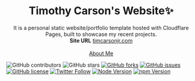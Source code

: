 <!-- PROJECT LOGO -->
<br />
<p align="center">
  <h1 align="center">Timothy Carson's Website✨</h1>

  <p align="center">
    It is a personal static website/portfolio template hosted with Cloudflare Pages, built to showcase my recent projects. 
    <br/>
    <strong>Site URL</strong> 
    <a href="https://timcarsonjr.com/">timcarsonjr.com</a>
    <br />
    <br />
    <a href="https://timcarsonjr.com/#aboutme">About Me</a>
  </p>
</p>

![GitHub contributors](https://img.shields.io/github/contributors/sfoura/home?color=ffcc66&style=for-the-badge)
![GitHub stars](https://img.shields.io/github/stars/sfoura/home?color=ffcc66&style=for-the-badge)
[![GitHub forks](https://img.shields.io/github/forks/sfoura/home?style=for-the-badge)](https://github.com/sfoura/star_book/network)
[![GitHub issues](https://img.shields.io/github/issues/sfoura/home?color=ffcc66&style=for-the-badge)](https://github.com/sfoura/star_book/issues)
[![GitHub license](https://img.shields.io/github/license/sfoura/home?style=for-the-badge)](https://github.com/sfoura/home/blob/master/LICENSE)
[![Twitter Follow](https://img.shields.io/twitter/follow/sfoura?color=ffcc66&logo=twitter&logoColor=ffffff&style=for-the-badge)](https://twitter.com/sfoura)
[![Node Version](https://img.shields.io/static/v1?label=Node&message=^20.10.0&color=026e00&style=for-the-badge)](https://nodejs.org)
[![npm Version](https://img.shields.io/static/v1?label=npm&message=^10.2.3&color=cb0000&style=for-the-badge)](https://nodejs.org)
